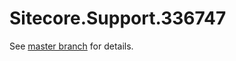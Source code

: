 # Sitecore.Support.336747

See [master branch](https://github.com/sitecoresupport/Sitecore.Support.336747) for details.